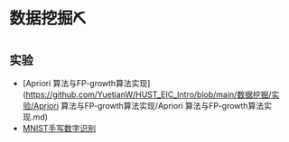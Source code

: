 # 数据挖掘⛏

## 实验

- [Apriori 算法与FP-growth算法实现](https://github.com/YuetianW/HUST_EIC_Intro/blob/main/数据挖掘/实验/Apriori 算法与FP-growth算法实现/Apriori 算法与FP-growth算法实现.md)
- [MNIST手写数字识别](https://github.com/YuetianW/HUST_EIC_Intro/blob/main/数据挖掘/实验/MNIST实验)

